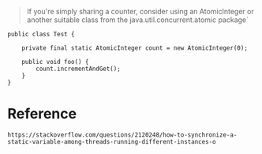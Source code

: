 
> If you're simply sharing a counter, consider using an AtomicInteger or another suitable class from the java.util.concurrent.atomic package`

```
public class Test {

    private final static AtomicInteger count = new AtomicInteger(0); 

    public void foo() {  
        count.incrementAndGet();
    }  
}
```


# Reference
`https://stackoverflow.com/questions/2120248/how-to-synchronize-a-static-variable-among-threads-running-different-instances-o`
